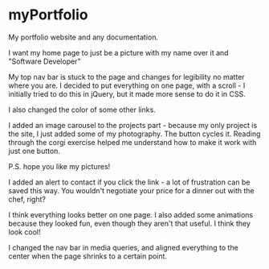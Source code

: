 # myPortfolio
My portfolio website and any documentation.

I want my home page to just be a picture with my name over it and "Software Developer"

My top nav bar is stuck to the page and changes for legibility no matter where you are.
I decided to put everything on one page, with a scroll - I initially tried to do this in jQuery, but it made more sense to do it in CSS.

I also changed the color of some other links.

I added an image carousel to the projects part - because my only project is the site, I just added some of my photography. The button cycles it. Reading through the corgi exercise helped me understand how to make it work with just one button.

P.S. hope you like my pictures!

I added an alert to contact if you click the link - a lot of frustration can be saved this way.
You wouldn't negotiate your price for a dinner out with the chef, right?

I think everything looks better on one page. I also added some animations because they looked fun, even though they aren't that useful. I think they look cool!

I changed the nav bar in media queries, and aligned everything to the center when the page shrinks to a certain point. 
